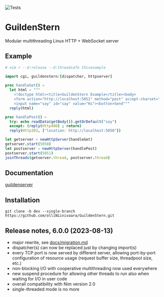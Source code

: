 ![Tests](https://github.com/olliNiinivaara/GuildenStern/workflows/Tests/badge.svg)

# GuildenStern
Modular multithreading Linux HTTP + WebSocket server

## Example

```nim
# nim r --d:release --d:threadsafe thisexample

import cgi, guildenstern/[dispatcher, httpserver]
     
proc handleGet() =
  let html = """
    <!doctype html><title>GuildenStern Example</title><body>
    <form action="http://localhost:5051" method="post" accept-charset="utf-8">
    <input name="say" id="say" value="Hi"><button>Send"""
  reply(html)

proc handlePost() =
  try: echo readData(getBody()).getOrDefault("say")
  except: (reply(Http400) ; return)
  reply(Http303, ["location: http://localhost:5050"])

let getserver = newHttpServer(handleGet)
getserver.start(5050)
let postserver = newHttpServer(handlePost)
postserver.start(5051)
joinThreads(getserver.thread, postserver.thread)
```

## Documentation

[guildenserver](http://htmlpreview.github.io/?https://github.com/olliNiinivaara/GuildenStern/blob/dev/guildenstern/htmldocs/guildenserver.html)

## Installation

`git clone -b dev --single-branch https://github.com/olliNiinivaara/GuildenStern.git`


## Release notes, 6.0.0 (2023-08-13)

- major rewrite, see [docs/migration.md](https://github.com/olliNiinivaara/GuildenStern/blob/dev/docs/migration.md)
- dispatcher(s) can now be replaced just by changing import(s)
- every TCP port is now served by different server, allowing port-by-port configuration of resource usage (request buffer size, threadpool size, etc.)
- non-blocking I/O with cooperative multithreading now used everywhere
- new suspend procedure for allowing other threads to run also when waiting for I/O in user code
- overall compatibility with Nim version 2.0
- single-threaded mode is no more